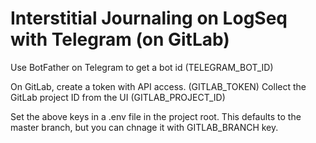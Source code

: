 # Interstitial Journaling on LogSeq with Telegram (on GitLab)


Use BotFather on Telegram to get a bot id (TELEGRAM_BOT_ID)

On GitLab, create a token with API access. (GITLAB_TOKEN)
Collect the GitLab project ID from the UI (GITLAB_PROJECT_ID)

Set the above keys in a .env file in the project root. This defaults to the master branch, but you can chnage it with GITLAB_BRANCH key.